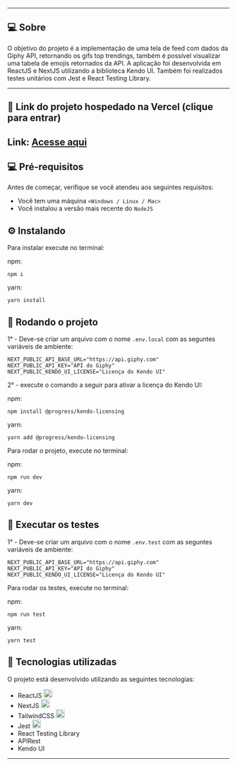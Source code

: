 
---

## 💻 Sobre 

O objetivo do projeto é a implementação de uma tela de feed com dados da Giphy API, retornando os gifs top trendings, também é possível visualizar uma tabela de emojis retornados da API. A aplicação foi desenvolvida em ReactJS e NextJS utilizando a biblioteca Kendo UI. Também foi realizados testes unitários com Jest e React Testing Library.

--- 

## 🚀 Link do projeto hospedado na Vercel (clique para entrar)

<h2>Link: <a href="/" target="_blank" rel="external">Acesse aqui</a></h2>


## 💻 Pré-requisitos

Antes de começar, verifique se você atendeu aos seguintes requisitos:
* Você tem uma máquina `<Windows / Linux / Mac>`
* Você instalou a versão mais recente do `NodeJS`


## ⚙️ Instalando

Para instalar execute no terminal:

npm:
```
npm i
```

yarn:
```
yarn install
```

## 🚀 Rodando o projeto
1° - Deve-se criar um arquivo com o nome ```.env.local``` com as seguntes variáveis de ambiente:
```
NEXT_PUBLIC_API_BASE_URL="https://api.giphy.com"
NEXT_PUBLIC_API_KEY="API do Giphy"
NEXT_PUBLIC_KENDO_UI_LICENSE="Licença do Kendo UI"
```

2° - execute o comando a seguir para ativar a licença do Kendo UI: 

npm:
```
npm install @progress/kendo-licensing
```

yarn:
 ```
 yarn add @progress/kendo-licensing
 ```


Para rodar o projeto, execute no terminal:

npm:
```
npm run dev
```
yarn:
```
yarn dev
```

## 🧪 Executar os testes

1° - Deve-se criar um arquivo com o nome ```.env.test``` com as seguntes variáveis de ambiente:
```
NEXT_PUBLIC_API_BASE_URL="https://api.giphy.com"
NEXT_PUBLIC_API_KEY="API do Giphy"
NEXT_PUBLIC_KENDO_UI_LICENSE="Licença do Kendo UI"
```

Para rodar os testes, execute no terminal:

npm:
```
npm run test
```
yarn:
```
yarn test
```

## 🚀 Tecnologias utilizadas

O projeto está desenvolvido utilizando as seguintes tecnologias:

- ReactJS <img width="20px" height="20px" src="https://cdn.jsdelivr.net/gh/devicons/devicon/icons/react/react-original.svg" />
- NextJS <img width="20px" height="20px" src="https://cdn.jsdelivr.net/gh/devicons/devicon/icons/nextjs/nextjs-original.svg" />
- TailwindCSS <img width="20px" height="20px" src="https://cdn.jsdelivr.net/gh/devicons/devicon@latest/icons/tailwindcss/tailwindcss-original.svg" />
- Jest <img width="20px" height="20px" src="https://cdn.jsdelivr.net/gh/devicons/devicon@latest/icons/jest/jest-plain.svg" />
- React Testing Library
- APIRest
- Kendo UI

--- 



